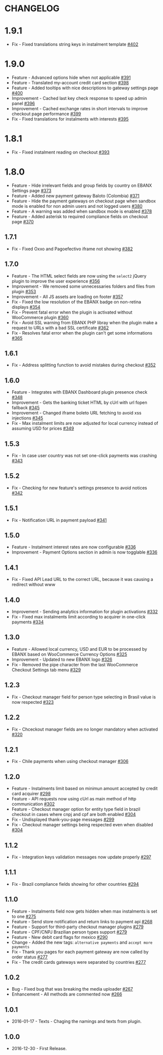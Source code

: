 # CHANGELOG

# 1.9.1
* Fix - Fixed translations string keys in instalment template [#402](https://github.com/ebanx/woocommerce-gateway-ebanx/pull/402)

# 1.9.0
* Feature - Advanced options hide when not applicable [#391](https://github.com/ebanx/woocommerce-gateway-ebanx/pull/391)
* Feature - Translated my-account credit card section [#398](https://github.com/ebanx/woocommerce-gateway-ebanx/pull/398)
* Feature - Added tooltips with nice descriptions to gateway settings page [#400](https://github.com/ebanx/woocommerce-gateway-ebanx/pull/400)
* Improvement - Cached last key check response to speed up admin panel [#396](https://github.com/ebanx/woocommerce-gateway-ebanx/pull/396)
* Improvement - Cached exchange rates in short intervals to improve checkout page performance [#399](https://github.com/ebanx/woocommerce-gateway-ebanx/pull/399)
* Fix - Fixed translations for instalments with interests [#395](https://github.com/ebanx/woocommerce-gateway-ebanx/pull/395)

# 1.8.1
* Fix - Fixed instalment reading on checkout [#393](https://github.com/ebanx/woocommerce-gateway-ebanx/pull/393)

# 1.8.0
* Feature - Hide irrelevant fields and group fields by country on EBANX Settings page [#373](https://github.com/ebanx/woocommerce-gateway-ebanx/pull/373)
* Feature - Added new payment gateway Baloto (Colombia) [#371](https://github.com/ebanx/woocommerce-gateway-ebanx/pull/371)
* Feature - Hide the payment gateways on checkout page when sandbox mode is enabled for non admin users and not logged users [#380](https://github.com/ebanx/woocommerce-gateway-ebanx/pull/380)
* Feature - A warning was added when sandbox mode is enabled [#378](https://github.com/ebanx/woocommerce-gateway-ebanx/pull/378)
* Feature - Added asterisk to required compliance fields on checkout page [#370](https://github.com/ebanx/woocommerce-gateway-ebanx/pull/370)

## 1.7.1
* Fix - Fixed Oxxo and Pagoefectivo iframe not showing [#382](https://github.com/ebanx/woocommerce-gateway-ebanx/pull/382)

## 1.7.0
* Feature - The HTML select fields are now using the `select2` jQuery plugin to improve the user experience [#356](https://github.com/ebanx/woocommerce-gateway-ebanx/pull/356)
* Improvement - We removed some unnecessaries folders and files from plugin [#353](https://github.com/ebanx/woocommerce-gateway-ebanx/pull/353)
* Improvement - All JS assets are loading on footer [#357](https://github.com/ebanx/woocommerce-gateway-ebanx/pull/357)
* Fix - Fixed the low resolution of the EBANX badge on non-retina displays [#354](https://github.com/ebanx/woocommerce-gateway-ebanx/pull/354)
* Fix - Prevent fatal error when the plugin is activated without WooCommerce plugin [#360](https://github.com/ebanx/woocommerce-gateway-ebanx/pull/360)
* Fix - Avoid SSL warning from EBANX PHP libray when the plugin make a request to URLs with a bad SSL certificate [#362](https://github.com/ebanx/woocommerce-gateway-ebanx/pull/362)
* Fix - Resolves fatal error when the plugin can't get some informations [#365](https://github.com/ebanx/woocommerce-gateway-ebanx/pull/365)

## 1.6.1
* Fix - Address splitting function to avoid mistakes during checkout [#352](https://github.com/ebanx/woocommerce-gateway-ebanx/pull/352)

## 1.6.0
* Feature - Integrates with EBANX Dashboard plugin presence check [#348](https://github.com/ebanx/woocommerce-gateway-ebanx/pull/348)
* Improvement - Gets the banking ticket HTML by cUrl with url fopen fallback [#345](https://github.com/ebanx/woocommerce-gateway-ebanx/pull/345)
* Improvement - Changed iframe boleto URL fetching to avoid xss injections [#345](https://github.com/ebanx/woocommerce-gateway-ebanx/pull/345)
* Fix - Max instalment limits are now adjusted for local currency instead of assuming USD for prices [#349](https://github.com/ebanx/woocommerce-gateway-ebanx/pull/349)

## 1.5.3
* Fix - In case user country was not set one-click payments was crashing [#343](https://github.com/ebanx/woocommerce-gateway-ebanx/pull/343)

## 1.5.2
* Fix - Checking for new feature's settings presence to avoid notices [#342](https://github.com/ebanx/woocommerce-gateway-ebanx/pull/342)

## 1.5.1
* Fix - Notification URL in payment payload [#341](https://github.com/ebanx/woocommerce-gateway-ebanx/pull/341)

## 1.5.0
* Feature - Instalment interest rates are now configurable [#336](https://github.com/ebanx/woocommerce-gateway-ebanx/pull/336)
* Improvement - Payment Options section in admin is now togglable [#336](https://github.com/ebanx/woocommerce-gateway-ebanx/pull/336)

## 1.4.1
* Fix - Fixed API Lead URL to the correct URL, because it was causing a redirect without www

## 1.4.0
* Improvement - Sending analytics information for plugin activations [#332](https://github.com/ebanx/woocommerce-gateway-ebanx/pull/332)
* Fix - Fixed max instalments limit according to acquirer in one-click payments [#334](https://github.com/ebanx/woocommerce-gateway-ebanx/pull/334)

## 1.3.0
* Feature - Allowed local currency, USD and EUR to be processed by EBANX based on WooCommerce Currency Options [#325](https://github.com/ebanx/woocommerce-gateway-ebanx/pull/325)
* Improvement - Updated to new EBANX logo [#326](https://github.com/ebanx/woocommerce-gateway-ebanx/pull/326)
* Fix - Removed the pipe character from the last WooCommerce Checkout Settings tab menu [#329](https://github.com/ebanx/woocommerce-gateway-ebanx/pull/329)

## 1.2.3
* Fix - Checkout manager field for person type selecting in Brasil value is now respected [#323](https://github.com/ebanx/woocommerce-gateway-ebanx/pull/323)

## 1.2.2
* Fix - Chceckout manager fields are no longer mandatory when activated [#320](https://github.com/ebanx/woocommerce-gateway-ebanx/pull/320)

## 1.2.1
* Fix - Chile payments when using checkout manager [#306](https://github.com/ebanx/woocommerce-gateway-ebanx/pull/306)

## 1.2.0
* Feature - Instalments limit based on minimun amount accepted by credit card acquirer [#298](https://github.com/ebanx/woocommerce-gateway-ebanx/pull/298)
* Feature - API requests now using cUrl as main method of http communication [#302](https://github.com/ebanx/woocommerce-gateway-ebanx/pull/302)
* Feature - Checkout manager option for entity type field in brazil checkout in cases where cnpj and cpf are both enabled [#304](https://github.com/ebanx/woocommerce-gateway-ebanx/pull/304)
* Fix - Undisplayed thank-you-page messages [#299](https://github.com/ebanx/woocommerce-gateway-ebanx/pull/299)
* Fix - Checkout manager settings being respected even when disabled [#304](https://github.com/ebanx/woocommerce-gateway-ebanx/pull/304)

## 1.1.2
* Fix - Integration keys validation messages now update properly [#297](https://github.com/ebanx/woocommerce-gateway-ebanx/pull/297)

## 1.1.1
* Fix - Brazil compliance fields showing for other countries [#294](https://github.com/ebanx/woocommerce-gateway-ebanx/pull/294)

## 1.1.0
* Feature - Instalments field now gets hidden when max instalments is set to one [#275](https://github.com/ebanx/woocommerce-gateway-ebanx/pull/275)
* Feature - Send store notification and return links to payment api [#268](https://github.com/ebanx/woocommerce-gateway-ebanx/pull/268)
* Feature - Support for third-party checkout manager plugins [#279](https://github.com/ebanx/woocommerce-gateway-ebanx/pull/279)
* Feature - CPF/CNPJ Brazilian person types support [#279](https://github.com/ebanx/woocommerce-gateway-ebanx/pull/279)
* Feature - New debit card flags for mexico [#290](https://github.com/ebanx/woocommerce-gateway-ebanx/pull/290)
* Change - Added the new tags: `alternative payments` and `accept more payments`
* Fix - Thank you pages for each payment gateway are now called by order status [#277](https://github.com/ebanx/woocommerce-gateway-ebanx/pull/277)
* Fix - The credit cards gateways were separated by countries [#277](https://github.com/ebanx/woocommerce-gateway-ebanx/pull/277)

## 1.0.2
* Bug - Fixed bug that was breaking the media uploader [#267](https://github.com/ebanx/woocommerce-gateway-ebanx/pull/267)
* Enhancement - All methods are commented now [#266](https://github.com/ebanx/woocommerce-gateway-ebanx/pull/266)

## 1.0.1
* 2016-01-17 - Texts - Chaging the namings and texts from plugin.

## 1.0.0
* 2016-12-30 - First Release.
